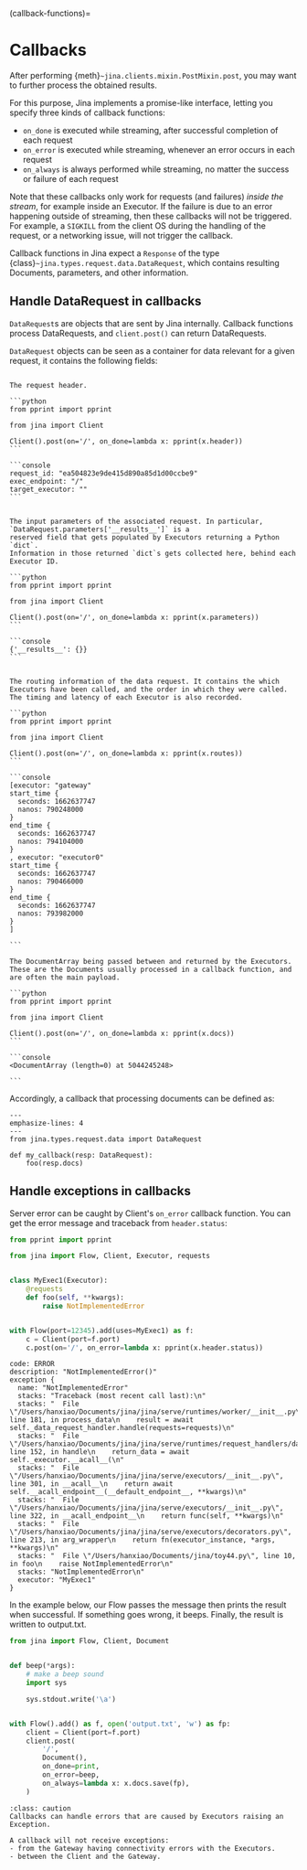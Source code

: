 (callback-functions)=
# Callbacks

After performing {meth}`~jina.clients.mixin.PostMixin.post`, you may want to further process the obtained results.

For this purpose, Jina implements a promise-like interface, letting you specify three kinds of callback functions:

- `on_done` is executed while streaming, after successful completion of each request
- `on_error` is executed while streaming, whenever an error occurs in each request
- `on_always` is always performed while streaming, no matter the success or failure of each request


Note that these callbacks only work for requests (and failures) *inside the stream*, for example inside an Executor.
If the failure is due to an error happening outside of 
streaming, then these callbacks will not be triggered.
For example, a `SIGKILL` from the client OS during the handling of the request, or a networking issue,
will not trigger the callback.


Callback functions in Jina expect a `Response` of the type {class}`~jina.types.request.data.DataRequest`, which contains resulting Documents,
parameters, and other information.

## Handle DataRequest in callbacks

`DataRequest`s are objects that are sent by Jina internally. Callback functions process DataRequests, and `client.post()`
can return DataRequests.

`DataRequest` objects can be seen as a container for data relevant for a given request, it contains the following fields:

````{tab} header

The request header.

```python
from pprint import pprint

from jina import Client

Client().post(on='/', on_done=lambda x: pprint(x.header))
```

```console
request_id: "ea504823e9de415d890a85d1d00ccbe9"
exec_endpoint: "/"
target_executor: ""
```

````

````{tab} parameters

The input parameters of the associated request. In particular, `DataRequest.parameters['__results__']` is a 
reserved field that gets populated by Executors returning a Python `dict`. 
Information in those returned `dict`s gets collected here, behind each Executor ID.

```python
from pprint import pprint

from jina import Client

Client().post(on='/', on_done=lambda x: pprint(x.parameters))
```

```console
{'__results__': {}}
```

````

````{tab} routes

The routing information of the data request. It contains the which Executors have been called, and the order in which they were called.
The timing and latency of each Executor is also recorded.

```python
from pprint import pprint

from jina import Client

Client().post(on='/', on_done=lambda x: pprint(x.routes))
```

```console
[executor: "gateway"
start_time {
  seconds: 1662637747
  nanos: 790248000
}
end_time {
  seconds: 1662637747
  nanos: 794104000
}
, executor: "executor0"
start_time {
  seconds: 1662637747
  nanos: 790466000
}
end_time {
  seconds: 1662637747
  nanos: 793982000
}
]

```

````

````{tab} docs
The DocumentArray being passed between and returned by the Executors. These are the Documents usually processed in a callback function, and are often the main payload.

```python
from pprint import pprint

from jina import Client

Client().post(on='/', on_done=lambda x: pprint(x.docs))
```

```console
<DocumentArray (length=0) at 5044245248>

```
````

  
Accordingly, a callback that processing documents can be defined as:

```{code-block} python
---
emphasize-lines: 4
---
from jina.types.request.data import DataRequest

def my_callback(resp: DataRequest):
    foo(resp.docs)
```

## Handle exceptions in callbacks

Server error can be caught by Client's `on_error` callback function. You can get the error message and traceback from `header.status`:

```python
from pprint import pprint

from jina import Flow, Client, Executor, requests


class MyExec1(Executor):
    @requests
    def foo(self, **kwargs):
        raise NotImplementedError


with Flow(port=12345).add(uses=MyExec1) as f:
    c = Client(port=f.port)
    c.post(on='/', on_error=lambda x: pprint(x.header.status))
```


```text
code: ERROR
description: "NotImplementedError()"
exception {
  name: "NotImplementedError"
  stacks: "Traceback (most recent call last):\n"
  stacks: "  File \"/Users/hanxiao/Documents/jina/jina/serve/runtimes/worker/__init__.py\", line 181, in process_data\n    result = await self._data_request_handler.handle(requests=requests)\n"
  stacks: "  File \"/Users/hanxiao/Documents/jina/jina/serve/runtimes/request_handlers/data_request_handler.py\", line 152, in handle\n    return_data = await self._executor.__acall__(\n"
  stacks: "  File \"/Users/hanxiao/Documents/jina/jina/serve/executors/__init__.py\", line 301, in __acall__\n    return await self.__acall_endpoint__(__default_endpoint__, **kwargs)\n"
  stacks: "  File \"/Users/hanxiao/Documents/jina/jina/serve/executors/__init__.py\", line 322, in __acall_endpoint__\n    return func(self, **kwargs)\n"
  stacks: "  File \"/Users/hanxiao/Documents/jina/jina/serve/executors/decorators.py\", line 213, in arg_wrapper\n    return fn(executor_instance, *args, **kwargs)\n"
  stacks: "  File \"/Users/hanxiao/Documents/jina/toy44.py\", line 10, in foo\n    raise NotImplementedError\n"
  stacks: "NotImplementedError\n"
  executor: "MyExec1"
}
```



In the example below, our Flow passes the message then prints the result when successful.
If something goes wrong, it beeps. Finally, the result is written to output.txt.

```python
from jina import Flow, Client, Document


def beep(*args):
    # make a beep sound
    import sys

    sys.stdout.write('\a')


with Flow().add() as f, open('output.txt', 'w') as fp:
    client = Client(port=f.port)
    client.post(
        '/',
        Document(),
        on_done=print,
        on_error=beep,
        on_always=lambda x: x.docs.save(fp),
    )
```

````{admonition} What errors can be handled by the callback?
:class: caution
Callbacks can handle errors that are caused by Executors raising an Exception.

A callback will not receive exceptions:
- from the Gateway having connectivity errors with the Executors.
- between the Client and the Gateway.
````
